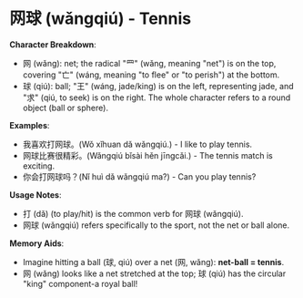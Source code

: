 # **网球 (wǎngqiú) - Tennis**

**Character Breakdown**:  
- 网 (wǎng): net; the radical "罒" (wǎng, meaning "net") is on the top, covering "亡" (wáng, meaning "to flee" or "to perish") at the bottom.  
- 球 (qiú): ball; "王" (wáng, jade/king) is on the left, representing jade, and "求" (qiú, to seek) is on the right. The whole character refers to a round object (ball or sphere).

**Examples**:  
- 我喜欢打网球。(Wǒ xǐhuan dǎ wǎngqiú.) - I like to play tennis.  
- 网球比赛很精彩。(Wǎngqiú bǐsài hěn jīngcǎi.) - The tennis match is exciting.  
- 你会打网球吗？(Nǐ huì dǎ wǎngqiú ma?) - Can you play tennis?

**Usage Notes**:  
- 打 (dǎ) (to play/hit) is the common verb for 网球 (wǎngqiú).  
- 网球 (wǎngqiú) refers specifically to the sport, not the net or ball alone.

**Memory Aids**:  
- Imagine hitting a ball (球, qiú) over a net (网, wǎng): **net-ball = tennis**.  
- 网 (wǎng) looks like a net stretched at the top; 球 (qiú) has the circular "king" component-a royal ball!